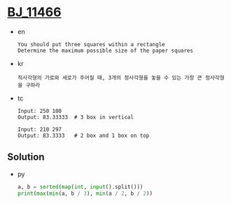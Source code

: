 # [BJ_11466](https://acmicpc.net/problem/11466)

* en

  ```en
  You should put three squares within a rectangle
  Determine the maximum possible size of the paper squares
  ```

* kr

  ```kr
  직사각형의 가로와 세로가 주어질 때, 3개의 정사각형을 놓을 수 있는 가장 큰 정사각형을 구하라
  ```

* tc

  ```tc
  Input: 250 100
  Output: 83.33333  # 3 box in vertical

  Input: 210 297
  Output: 83.3333   # 2 box and 1 box on top
  ```

## Solution

* py

  ```py
  a, b = sorted(map(int, input().split()))
  print(max(min(a, b / 3), min(a / 2, b / 2))
  ```
